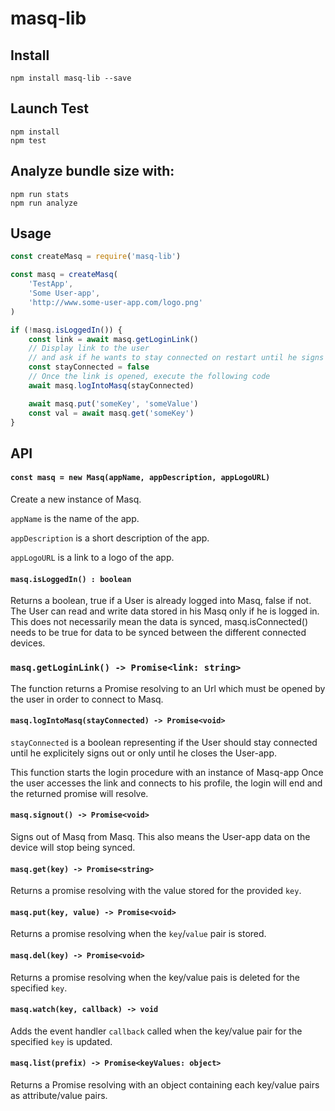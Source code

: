 # masq-lib

## Install
```
npm install masq-lib --save
```

## Launch Test
```
npm install
npm test
```

## Analyze bundle size with:
```
npm run stats
npm run analyze
```


## Usage

``` js
const createMasq = require('masq-lib')

const masq = createMasq(
    'TestApp',
    'Some User-app',
    'http://www.some-user-app.com/logo.png'
)

if (!masq.isLoggedIn()) {
    const link = await masq.getLoginLink()
    // Display link to the user
    // and ask if he wants to stay connected on restart until he signs out
    const stayConnected = false
    // Once the link is opened, execute the following code
    await masq.logIntoMasq(stayConnected)

    await masq.put('someKey', 'someValue')
    const val = await masq.get('someKey')
}
```

## API

#### `const masq = new Masq(appName, appDescription, appLogoURL)`

Create a new instance of Masq.

`appName` is the name of the app.

`appDescription` is a short description of the app.

`appLogoURL` is a link to a logo of the app.


#### `masq.isLoggedIn() : boolean`

Returns a boolean, true if a User is already logged into Masq, false if not.
The User can read and write data stored in his Masq only if he is logged in.
This does not necessarily mean the data is synced, masq.isConnected() needs to be true for data to be synced between the different connected devices.

### `masq.getLoginLink() -> Promise<link: string>`

The function returns a Promise resolving to an Url which must be opened by the user in order to connect to Masq.

#### `masq.logIntoMasq(stayConnected) -> Promise<void>`

`stayConnected` is a boolean representing if the User should stay connected until he explicitely signs out or only until he closes the User-app.

This function starts the login procedure with an instance of Masq-app
Once the user accesses the link and connects to his profile, the login will end and the returned promise will resolve.

#### `masq.signout() -> Promise<void>`

Signs out of Masq from Masq.
This also means the User-app data on the device will stop being synced.

#### `masq.get(key) -> Promise<string>`

Returns a promise resolving with the value stored for the provided `key`.

#### `masq.put(key, value) -> Promise<void>`

Returns a promise resolving when the `key`/`value` pair is stored.

#### `masq.del(key) -> Promise<void>`

Returns a promise resolving when the key/value pais is deleted for the specified `key`.

#### `masq.watch(key, callback) -> void`

Adds the event handler `callback` called when the key/value pair for the specified `key` is updated.

#### `masq.list(prefix) -> Promise<keyValues: object>`

Returns a Promise resolving with an object containing each key/value pairs as attribute/value pairs.
